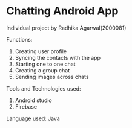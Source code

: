 # Chatting Android App
Individual project by Radhika Agarwal(2000081)

Functions:

1. Creating user profile
2. Syncing the contacts with the app
3. Starting one to one chat
4. Creating a group chat
5. Sending images across chats

Tools and Technologies used:

1. Android studio
2. Firebase

Language used: Java